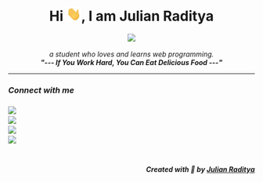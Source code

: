 <h1 align="center">Hi <img src="https://raw.githubusercontent.com/ABSphreak/ABSphreak/master/gifs/Hi.gif" width="30px">, I am Julian Raditya</h1>
<p align="center">
  <a href="https://github.com/inijulian/readme-typing-svg"><img src="https://readme-typing-svg.herokuapp.com/?lines=Junior+Web+Developer&center=true&width=500&height=50"></a>
</p>

<p align="center">
  <em>
        a student who loves and learns web programming.
  <br>
  <b><i>"--- If You Work Hard, You Can Eat Delicious Food ---"</i></b>
</p>

---

<h3> Connect with me <h3>

<div>
  <div id="gmail">
    <a href="https://www.instagram.com/julianradityaa" target="_blank">
      <img src="https://img.shields.io/badge/Instagram-julianradityaa-E4405F?style=for-the-badge&logo=instagram&logoColor=white">
    </a>
  </div>

  <div id="gmail">
    <a href="mailto:akunjulian22@gmail.com" target="_blank">
      <img src="https://img.shields.io/badge/Gmail-akunnyajulian22@gmail.com-D14836?style=for-the-badge&logo=gmail&logoColor=white">
    </a>
  </div>  
  
  <div id="linkedin">
    <a href="https://www.linkedin.com/in/julian-raditya/" target="_blank">
      <img src="https://img.shields.io/badge/LinkedIn-Muhammad%20Julian%20Raditya%20Putra%20Ali-0077B5?style=for-the-badge&logo=linkedin&logoColor=white">
    </a>
    </div>

  <div id="website">
    <a href="https://julianraditya.me" target="_blank">
      <img src="https://img.shields.io/badge/website-julianraditya.me-000000?style=for-the-badge&logo=About.me&logoColor=white">
    </a>
  </div>
</div>
  <br>

<h5 align="right" > Created with 🖤 by <a href="https://github.com/inijulian">Julian Raditya</a><h5>